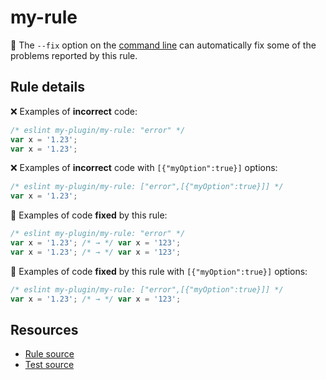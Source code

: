 [//]: # (This file is generated by eslint-docgen. Do not edit it directly.)

# my-rule

🔧 The `--fix` option on the [command line](https://eslint.org/docs/user-guide/command-line-interface#fixing-problems) can automatically fix some of the problems reported by this rule.

## Rule details

❌ Examples of **incorrect** code:
```js
/* eslint my-plugin/my-rule: "error" */
var x = '1.23';
var x = '1.23';
```

❌ Examples of **incorrect** code with `[{"myOption":true}]` options:
```js
/* eslint my-plugin/my-rule: ["error",[{"myOption":true}]] */
var x = '1.23';
```

🔧 Examples of code **fixed** by this rule:
```js
/* eslint my-plugin/my-rule: "error" */
var x = '1.23'; /* → */ var x = '123';
var x = '1.23'; /* → */ var x = '123';
```

🔧 Examples of code **fixed** by this rule with `[{"myOption":true}]` options:
```js
/* eslint my-plugin/my-rule: ["error",[{"myOption":true}]] */
var x = '1.23'; /* → */ var x = '123';
```

## Resources

* [Rule source](/rules/my-rule.js)
* [Test source](/tests/my-rule.js)
